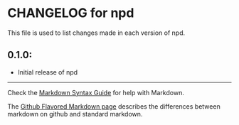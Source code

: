 # CHANGELOG for npd

This file is used to list changes made in each version of npd.

## 0.1.0:

* Initial release of npd

- - -
Check the [Markdown Syntax Guide](http://daringfireball.net/projects/markdown/syntax) for help with Markdown.

The [Github Flavored Markdown page](http://github.github.com/github-flavored-markdown/) describes the differences between markdown on github and standard markdown.
